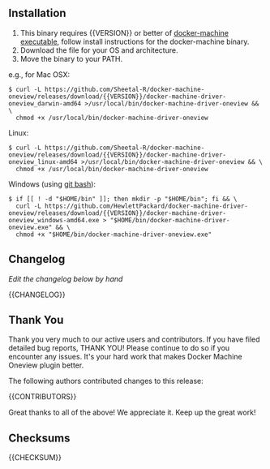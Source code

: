 ## Installation

1. This binary requires {{VERSION}} or better of [docker-machine executable](https://github.com/docker/machine/releases), follow install instructions for the docker-machine binary.
2. Download the file for your OS and architecture.
2. Move the binary to your PATH.

e.g., for Mac OSX:

```console
$ curl -L https://github.com/Sheetal-R/docker-machine-oneview/releases/download/{{VERSION}}/docker-machine-driver-oneview_darwin-amd64 >/usr/local/bin/docker-machine-driver-oneview && \
  chmod +x /usr/local/bin/docker-machine-driver-oneview
```

Linux:

```console
$ curl -L https://github.com/Sheetal-R/docker-machine-oneview/releases/download/{{VERSION}}/docker-machine-driver-oneview_linux-amd64 >/usr/local/bin/docker-machine-driver-oneview && \
  chmod +x /usr/local/bin/docker-machine-driver-oneview
```

Windows (using [git bash](https://git-for-windows.github.io/)):

```console
$ if [[ ! -d "$HOME/bin" ]]; then mkdir -p "$HOME/bin"; fi && \
  curl -L https://github.com/HewlettPackard/docker-machine-driver-oneview/releases/download/{{VERSION}}/docker-machine-driver-oneview_windows-amd64.exe > "$HOME/bin/docker-machine-driver-oneview.exe" && \
  chmod +x "$HOME/bin/docker-machine-driver-oneview.exe"
```

## Changelog

*Edit the changelog below by hand*

{{CHANGELOG}}

## Thank You

Thank you very much to our active users and contributors. If you have filed detailed bug reports, THANK YOU!
Please continue to do so if you encounter any issues. It's your hard work that makes Docker Machine Oneview plugin better.

The following authors contributed changes to this release:

{{CONTRIBUTORS}}

Great thanks to all of the above! We appreciate it. Keep up the great work!

## Checksums

{{CHECKSUM}}
